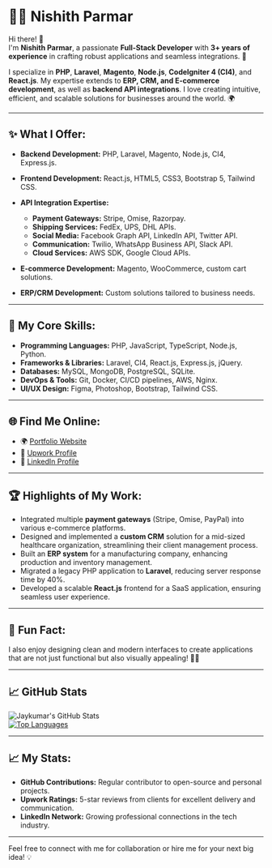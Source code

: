 # 👨‍💻 Nishith Parmar

Hi there! 👋  
I'm **Nishith Parmar**, a passionate **Full-Stack Developer** with **3+ years of experience** in crafting robust applications and seamless integrations. 🚀  

I specialize in **PHP**, **Laravel**, **Magento**, **Node.js**, **CodeIgniter 4 (CI4)**, and **React.js**. My expertise extends to **ERP, CRM, and E-commerce development**, as well as **backend API integrations**. I love creating intuitive, efficient, and scalable solutions for businesses around the world. 🌍  

---

## ✨ What I Offer:
- **Backend Development:** PHP, Laravel, Magento, Node.js, CI4, Express.js.  
- **Frontend Development:** React.js, HTML5, CSS3, Bootstrap 5, Tailwind CSS.  
- **API Integration Expertise:** 
  - **Payment Gateways:** Stripe, Omise, Razorpay.  
  - **Shipping Services:** FedEx, UPS, DHL APIs.  
  - **Social Media:** Facebook Graph API, LinkedIn API, Twitter API.  
  - **Communication:** Twilio, WhatsApp Business API, Slack API.  
  - **Cloud Services:** AWS SDK, Google Cloud APIs.  

- **E-commerce Development:** Magento, WooCommerce, custom cart solutions.  
- **ERP/CRM Development:** Custom solutions tailored to business needs.  

---

## 🌟 My Core Skills:
- **Programming Languages:** PHP, JavaScript, TypeScript, Node.js, Python.  
- **Frameworks & Libraries:** Laravel, CI4, React.js, Express.js, jQuery.  
- **Databases:** MySQL, MongoDB, PostgreSQL, SQLite.  
- **DevOps & Tools:** Git, Docker, CI/CD pipelines, AWS, Nginx.  
- **UI/UX Design:** Figma, Photoshop, Bootstrap, Tailwind CSS.  

---

## 🌐 Find Me Online:
- 🌍 [Portfolio Website](https://nishithparmar.com)  
- 💼 [Upwork Profile](https://www.upwork.com/freelancers/~01b4bae67c44cac570)  
- 🔗 [LinkedIn Profile](https://www.linkedin.com/in/nishith-parmar-6a466a141/)  

---

## 🏆 Highlights of My Work:
- Integrated multiple **payment gateways** (Stripe, Omise, PayPal) into various e-commerce platforms.  
- Designed and implemented a **custom CRM** solution for a mid-sized healthcare organization, streamlining their client management process.  
- Built an **ERP system** for a manufacturing company, enhancing production and inventory management.  
- Migrated a legacy PHP application to **Laravel**, reducing server response time by 40%.  
- Developed a scalable **React.js** frontend for a SaaS application, ensuring seamless user experience.

---

## 🎨 Fun Fact:
I also enjoy designing clean and modern interfaces to create applications that are not just functional but also visually appealing! 🎨✨  

---

## 📈 GitHub Stats  

![Jaykumar's GitHub Stats](https://github-readme-stats.vercel.app/api?username=Nstprog03&show_icons=true&theme=tokyonight)  
[![Top Languages](https://github-readme-stats.vercel.app/api/top-langs/?username=Nstprog03&layout=compact&theme=tokyonight)](https://github.com/Nstprog03)

---


## 📈 My Stats:
- **GitHub Contributions:** Regular contributor to open-source and personal projects.  
- **Upwork Ratings:** 5-star reviews from clients for excellent delivery and communication.  
- **LinkedIn Network:** Growing professional connections in the tech industry.  

---

Feel free to connect with me for collaboration or hire me for your next big idea! 💡
